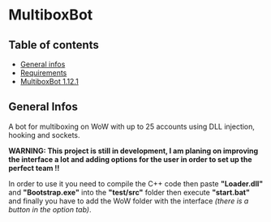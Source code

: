 # MultiboxBot

## Table of contents
* [General infos](#general-infos)
* [Requirements](#requirements)
* [MultiboxBot 1.12.1](#multiboxbot-1121)

## General Infos

A bot for multiboxing on WoW with up to 25 accounts using DLL injection, hooking and sockets.

**WARNING: This project is still in development, I am planing on improving the interface a lot and adding options for the user in order to set up the perfect team !!**

In order to use it you need to compile the C++ code then paste **"Loader.dll"** and **"Bootstrap.exe"** into the **"test/src"** folder then execute **"start.bat"** and finally you have to add the WoW folder with the interface *(there is a button in the option tab)*.
